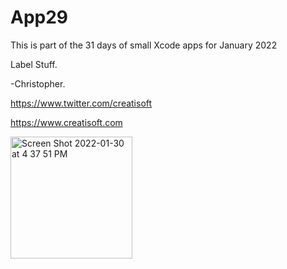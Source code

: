 # App29
This is part of the 31 days of small Xcode apps for January 2022

Label Stuff. 


-Christopher.

https://www.twitter.com/creatisoft

https://www.creatisoft.com



<img width="195" alt="Screen Shot 2022-01-30 at 4 37 51 PM" src="https://user-images.githubusercontent.com/11401446/151889973-3619db46-e944-418b-8358-7ddaf54fcafc.png">


